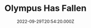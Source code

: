 ---
title: "Olympus Has Fallen"
year: 2013
date: 2022-09-29T20:54:20.000Z
permalink: /almanac/movies/2022-09-29-olympus-has-fallen/index.html
link: https://letterboxd.com/rknightuk/film/olympus-has-fallen/4/
rating: 3
---